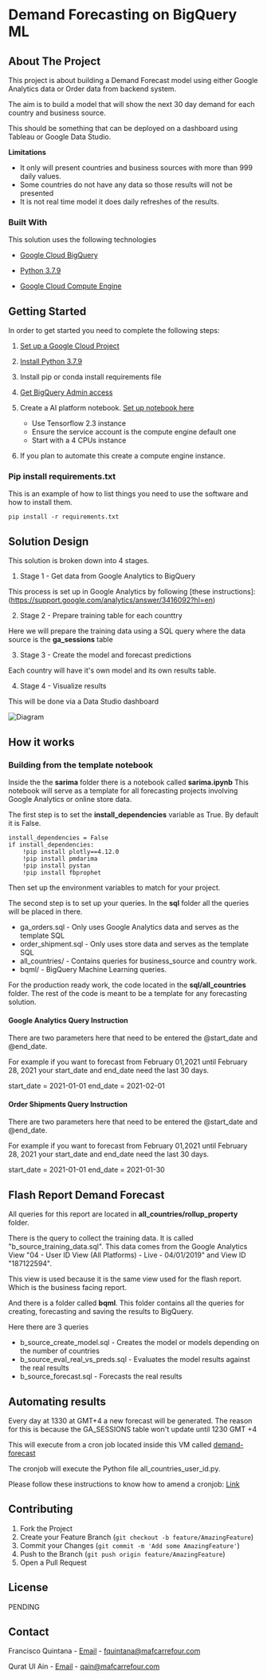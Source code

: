 # Demand Forecasting on BigQuery ML

## About The Project

This project is about building a Demand Forecast model using either Google Analytics data or Order data from backend system.

The aim is to build a model that will show the next 30 day demand for each country and business source.

This should be something that can be deployed on a dashboard using Tableau or Google Data Studio. 

**Limitations**

- It only will present countries and business sources with more than 999 daily values.
- Some countries do not have any data so those results will not be presented
- It is not real time model it does daily refreshes of the results. 
### Built With

This solution uses the following technologies



*  [Google Cloud BigQuery](https://cloud.google.com/bigquery/docs)



*  [Python 3.7.9](https://www.python.org/downloads/release/python-379/)


* [Google Cloud Compute Engine](https://cloud.google.com/compute)

## Getting Started

In order to get started you need to complete the following steps:

1. [Set up a Google Cloud Project](https://developers.google.com/gsuite/marketplace/create-gcp-project)
2. [Install Python 3.7.9](https://www.python.org/downloads/release/python-379/)
3. Install pip or conda install requirements file
4. [Get BigQuery Admin access](https://cloud.google.com/bigquery/docs/access-control)
5. Create a AI platform notebook.
   [Set up notebook here](https://cloud.google.com/ai-platform/notebooks/docs/create-new)
   
     * Use Tensorflow 2.3 instance
     * Ensure the service account is the compute engine default one
     * Start with a 4 CPUs instance
    
6. If you plan to automate this create a compute engine instance. 

### Pip install requirements.txt

This is an example of how to list things you need to use the software and how to install them.

  ```
  pip install -r requirements.txt
  ```

## Solution Design

This solution is broken down into 4 stages.

1. Stage 1 - Get data from Google Analytics to BigQuery

This process is set up in Google Analytics by following [these instructions]:(https://support.google.com/analytics/answer/3416092?hl=en)

2. Stage 2 - Prepare training table for each counttry

Here we will prepare the training data using a SQL query where the data source is the **ga_sessions** table

3. Stage 3 - Create the model and forecast predictions

Each country will have it's own model and its own results table. 

4. Stage 4 - Visualize results

This will be done via a Data Studio dashboard

[Data Studio Link]: (https://datastudio.google.com/reporting/712ce595-a4c1-48b5-aa85-24268902739b)

![Diagram](images/demand_forecast.png)

## How it works


### Building from the template notebook 
Inside the the **sarima** folder there is a notebook called **sarima.ipynb** This notebook will serve as a template for all forecasting projects involving Google Analytics or online store data. 

The first step is to set the **install_dependencies** variable as True. By default it is False.

```
install_dependencies = False
if install_dependencies:
    !pip install plotly==4.12.0
    !pip install pmdarima
    !pip install pystan
    !pip install fbprophet
```

Then set up the environment variables to match for your project.

The second step is to set up your queries. In the **sql** folder all the queries will be placed in there.

* ga_orders.sql - Only uses Google Analytics data and serves as the template SQL
* order_shipment.sql - Only uses store data and serves as the template SQL 
* all_countries/ - Contains queries for business_source and country work. 
* bqml/ - BigQuery Machine Learning queries.


For the production ready work, the code located in the **sql/all_countries** folder. The rest of the code is meant to be a template for any forecasting solution. 

#### Google Analytics Query Instruction

There are two parameters here that need to be entered the @start_date and @end_date. 

For example if you want to forecast from February 01,2021 until February 28, 2021 your start_date and end_date need the last 30 days. 

start_date = 2021-01-01
end_date = 2021-02-01

#### Order Shipments Query Instruction

There are two parameters here that need to be entered the @start_date and @end_date. 

For example if you want to forecast from February 01,2021 until February 28, 2021 your start_date and end_date need the last 30 days. 

start_date = 2021-01-01
end_date = 2021-01-30

## Flash Report Demand Forecast

All queries for this report are located in **all_countries/rollup_property** folder. 

There is the query to collect the training data. It is called "b_source_training_data.sql". This data comes from the Google Analytics View "04 - User ID View (All Platforms) - Live - 04/01/2019" and View ID "187122594". 

This view is used because it is the same view used for the flash report. Which is the business facing report.

And there is a folder called **bqml**. This folder contains all the queries for creating, forecasting and saving the results to BigQuery. 

Here there are 3 queries

* b_source_create_model.sql - Creates the model or models depending on the number of countries
* b_source_eval_real_vs_preds.sql - Evaluates the model results against the real results
* b_source_forecast.sql - Forecasts the real results

## Automating results

Every day at 1330 at GMT+4 a new forecast will be generated. The reason for this is because the GA_SESSIONS table won't update until 1230 GMT +4 

This will execute from a cron job located inside this VM called [demand-forecast](https://console.cloud.google.com/compute/instancesDetail/zones/us-central1-a/instances/demand-forecast?project=carrefour-main-account-221808)

The cronjob will execute the Python file all_countries_user_id.py.

Please follow these instructions to know how to amend a cronjob: [Link](https://help.dreamhost.com/hc/en-us/articles/215767047-Creating-a-custom-Cron-Job)


## Contributing

1. Fork the Project
2. Create your Feature Branch (`git checkout -b feature/AmazingFeature`)
3. Commit your Changes (`git commit -m 'Add some AmazingFeature'`)
4. Push to the Branch (`git push origin feature/AmazingFeature`)
5. Open a Pull Request


## License

PENDING


## Contact

Francisco Quintana - [Email](fquintana@mafcarrefour.com) - fquintana@mafcarrefour.com


Qurat Ul Ain  - [Email](qain@mafcarrefour.com) - qain@mafcarrefour.com
